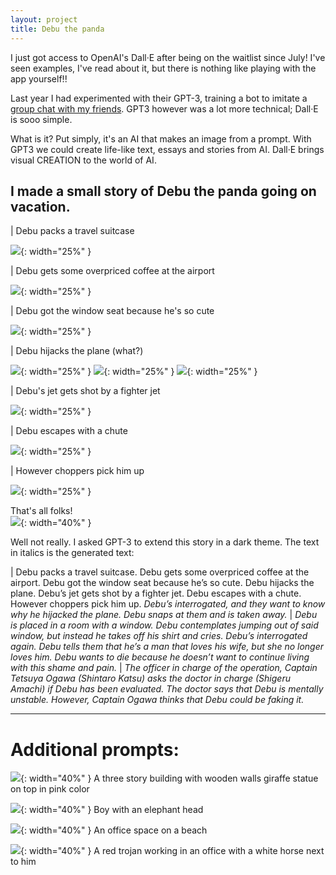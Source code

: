 ```yaml
---
layout: project
title: Debu the panda
---
```

I just got access to OpenAI's Dall·E after being on the waitlist since July!
I've seen examples, I've read about it, but there is nothing like playing with the app yourself!!

Last year I had experimented with their GPT-3, training a bot to imitate a [group chat with my friends](https://tejaswa.me/projects/gpt2Whatsapp.html). GPT3 however was a lot more technical; Dall·E is sooo simple.

What is it? Put simply, it's an AI that makes an image from a prompt. With GPT3 we could create life-like text, essays and stories from AI. Dall·E brings visual CREATION to the world of AI.

## I made a small story of Debu the panda going on vacation.

| Debu packs a travel suitcase

![](/blogs/dalle_story/1.png){: width="25%" }

| Debu gets some overpriced coffee at the airport

![](/blogs/dalle_story/2.png){: width="25%" }

| Debu got the window seat because he's so cute

![](/blogs/dalle_story/3.png){: width="25%" }

| Debu hijacks the plane (what?)

![](/blogs/dalle_story/4.png){: width="25%" }
![](/blogs/dalle_story/5.png){: width="25%" }
![](/blogs/dalle_story/6.png){: width="25%" }

| Debu's jet gets shot by a fighter jet

![](/blogs/dalle_story/6b.png){: width="25%" }

| Debu escapes with a chute

![](/blogs/dalle_story/7.png){: width="25%" }

| However choppers pick him up

![](/blogs/dalle_story/8.png){: width="25%" }

That's all folks! <br>
![](/blogs/dalle_story/giphy.gif){: width="40%" }

Well not really.
I asked GPT-3 to extend this story in a dark theme. The text in italics is the generated text:

| Debu packs a travel suitcase. Debu gets some overpriced coffee at the airport. Debu got the window seat because he’s so cute. Debu hijacks the plane. Debu’s jet gets shot by a fighter jet. Debu escapes with a chute. However choppers pick him up. _Debu’s interrogated, and they want to know why he hijacked the plane. Debu snaps at them and is taken away._
| _Debu is placed in a room with a window. Debu contemplates jumping out of said window, but instead he takes off his shirt and cries. Debu’s interrogated again. Debu tells them that he’s a man that loves his wife, but she no longer loves him. Debu wants to die because he doesn’t want to continue living with this shame and pain._
| _The officer in charge of the operation, Captain Tetsuya Ogawa (Shintaro Katsu) asks the doctor in charge (Shigeru Amachi) if Debu has been evaluated. The doctor says that Debu is mentally unstable. However, Captain Ogawa thinks that Debu could be faking it._

---

# Additional prompts:

![](/blogs/dalle_story/dalle1.png){: width="40%" }
A three story building with wooden walls giraffe statue on top in pink color

![](/blogs/dalle_story/dalle2.png){: width="40%" }
Boy with an elephant head

![](/blogs/dalle_story/dalle3.png){: width="40%" }
An office space on a beach

![](/blogs/dalle_story/dalle4.png){: width="40%" }
A red trojan working in an office with a white horse next to him
